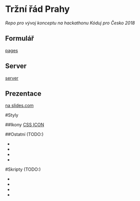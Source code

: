 # Tržní řád Prahy
_Repo pro vývoj konceptu na hackathonu Kóduj pro Česko 2018_


## Formulář
[pages](../pages)

## Server
[server](/server)

## Prezentace
[na slides.com](https://slides.com/dugi/deck-5/edit)

#Styly

##Ikony
[CSS ICON](https://cssicon.space/#/)

##Ostatní (TODO:)
*	<link rel="stylesheet" href="css/leaflet.css">
*	<link rel="stylesheet" href="css/leaflet.draw.css">
*	<link rel="stylesheet" href="css/normalize.css">
*	<link rel="stylesheet" href="css/skeleton.css">

#Skripty (TODO:)
*	<script src="//ajax.googleapis.com/ajax/libs/jquery/2.1.1/jquery.min.js"></script>
*	<script src="js/leaflet.js"></script>
*	<script src="js/leaflet.draw.js"></script>
*	<script src="js/basicMap.js"></script>